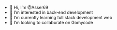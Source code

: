 - 👋 Hi, I’m @Asser69
- 👀 I’m interested in back-end development
- 🌱 I’m currently learning full stack development web
- 💞️ I’m looking to collaborate on Gomycode

<!---
Asser69/Asser69 is a ✨ special ✨ repository because its `README.md` (this file) appears on your GitHub profile.
You can click the Preview link to take a look at your changes.
--->

